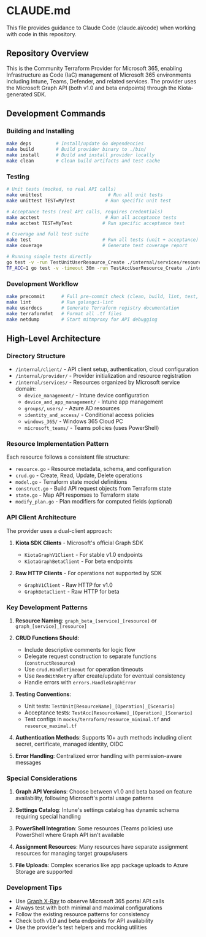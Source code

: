 # CLAUDE.md

This file provides guidance to Claude Code (claude.ai/code) when working with code in this repository.

## Repository Overview

This is the Community Terraform Provider for Microsoft 365, enabling Infrastructure as Code (IaC) management of Microsoft 365 environments including Intune, Teams, Defender, and related services. The provider uses the Microsoft Graph API (both v1.0 and beta endpoints) through the Kiota-generated SDK.

## Development Commands

### Building and Installing
```bash
make deps         # Install/update Go dependencies
make build        # Build provider binary to ./bin/
make install      # Build and install provider locally
make clean        # Clean build artifacts and test cache
```

### Testing
```bash
# Unit tests (mocked, no real API calls)
make unittest                        # Run all unit tests
make unittest TEST=MyTest           # Run specific unit test

# Acceptance tests (real API calls, requires credentials)
make acctest                        # Run all acceptance tests
make acctest TEST=MyTest           # Run specific acceptance test

# Coverage and full test suite
make test                          # Run all tests (unit + acceptance)
make coverage                      # Generate test coverage report

# Running single tests directly
go test -v -run TestUnitUserResource_Create ./internal/services/resources/users/graph_beta/user
TF_ACC=1 go test -v -timeout 30m -run TestAccUserResource_Create ./internal/services/resources/users/graph_beta/user
```

### Development Workflow
```bash
make precommit      # Full pre-commit check (clean, build, lint, test, docs, format)
make lint           # Run golangci-lint
make userdocs       # Generate Terraform registry documentation
make terraformfmt   # Format all .tf files
make netdump        # Start mitmproxy for API debugging
```

## High-Level Architecture

### Directory Structure
- `/internal/client/` - API client setup, authentication, cloud configuration
- `/internal/provider/` - Provider initialization and resource registration
- `/internal/services/` - Resources organized by Microsoft service domain:
  - `device_management/` - Intune device configuration
  - `device_and_app_management/` - Intune app management
  - `groups/`, `users/` - Azure AD resources
  - `identity_and_access/` - Conditional access policies
  - `windows_365/` - Windows 365 Cloud PC
  - `microsoft_teams/` - Teams policies (uses PowerShell)

### Resource Implementation Pattern

Each resource follows a consistent file structure:
- `resource.go` - Resource metadata, schema, and configuration
- `crud.go` - Create, Read, Update, Delete operations
- `model.go` - Terraform state model definitions
- `construct.go` - Build API request objects from Terraform state
- `state.go` - Map API responses to Terraform state
- `modify_plan.go` - Plan modifiers for computed fields (optional)

### API Client Architecture

The provider uses a dual-client approach:
1. **Kiota SDK Clients** - Microsoft's official Graph SDK
   - `KiotaGraphV1Client` - For stable v1.0 endpoints
   - `KiotaGraphBetaClient` - For beta endpoints

2. **Raw HTTP Clients** - For operations not supported by SDK
   - `GraphV1Client` - Raw HTTP for v1.0
   - `GraphBetaClient` - Raw HTTP for beta

### Key Development Patterns

1. **Resource Naming**: `graph_beta_[service]_[resource]` or `graph_[service]_[resource]`

2. **CRUD Functions Should**:
   - Include descriptive comments for logic flow
   - Delegate request construction to separate functions (`constructResource`)
   - Use `crud.HandleTimeout` for operation timeouts
   - Use `ReadWithRetry` after create/update for eventual consistency
   - Handle errors with `errors.HandleGraphError`

3. **Testing Conventions**:
   - Unit tests: `TestUnit[ResourceName]_[Operation]_[Scenario]`
   - Acceptance tests: `TestAcc[ResourceName]_[Operation]_[Scenario]`
   - Test configs in `mocks/terraform/resource_minimal.tf` and `resource_maximal.tf`

4. **Authentication Methods**: Supports 10+ auth methods including client secret, certificate, managed identity, OIDC

5. **Error Handling**: Centralized error handling with permission-aware messages

### Special Considerations

1. **Graph API Versions**: Choose between v1.0 and beta based on feature availability, following Microsoft's portal usage patterns

2. **Settings Catalog**: Intune's settings catalog has dynamic schema requiring special handling

3. **PowerShell Integration**: Some resources (Teams policies) use PowerShell where Graph API isn't available

4. **Assignment Resources**: Many resources have separate assignment resources for managing target groups/users

5. **File Uploads**: Complex scenarios like app package uploads to Azure Storage are supported

### Development Tips

- Use [Graph X-Ray](https://graphxray.merill.net/) to observe Microsoft 365 portal API calls
- Always test with both minimal and maximal configurations
- Follow the existing resource patterns for consistency
- Check both v1.0 and beta endpoints for API availability
- Use the provider's test helpers and mocking utilities